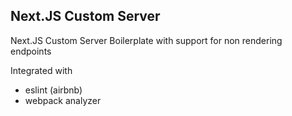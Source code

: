 ## Next.JS Custom Server

Next.JS Custom Server Boilerplate with support for non rendering endpoints

Integrated with

  * eslint (airbnb)
  * webpack analyzer
